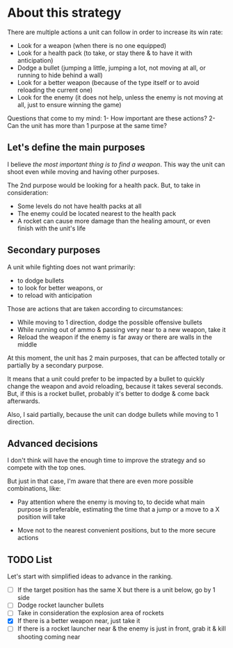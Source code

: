 # About this strategy

There are multiple actions a unit can follow in order to increase its win rate:

- Look for a weapon (when there is no one equipped)
- Look for a health pack (to take, or stay there & to have it with anticipation)
- Dodge a bullet (jumping a little, jumping a lot, not moving at all, or running to hide behind a wall)
- Look for a better weapon (because of the type itself or to avoid reloading the current one)
- Look for the enemy (it does not help, unless the enemy is not moving at all, just to ensure winning the game)

Questions that come to my mind:
1- How important are these actions?
2- Can the unit has more than 1 purpose at the same time?

## Let's define the main purposes

I believe *the most important thing is to find a weapon*. 
This way the unit can shoot even while moving and having other purposes.

The 2nd purpose would be looking for a health pack.
But, to take in consideration:

- Some levels do not have health packs at all
- The enemy could be located nearest to the health pack
- A rocket can cause more damage than the healing amount, or even finish with the unit's life

## Secondary purposes

A unit while fighting does not want primarily:
- to dodge bullets 
- to look for better weapons, or
- to reload with anticipation

Those are actions that are taken according to circumstances:
- While moving to 1 direction, dodge the possible offensive bullets
- While running out of ammo & passing very near to a new weapon, take it
- Reload the weapon if the enemy is far away or there are walls in the middle

At this moment, the unit has 2 main purposes, that can be affected totally or partially by a secondary purpose.

It means that a unit could prefer to be impacted by a bullet to quickly change the weapon and avoid reloading, because it takes several seconds.
But, if this is a rocket bullet, probably it's better to dodge & come back afterwards.

Also, I said partially, because the unit can dodge bullets while moving to 1 direction.

## Advanced decisions

I don't think will have the enough time to improve the strategy and so compete with the top ones.

But just in that case, I'm aware that there are even more possible combinations, like:

- Pay attention where the enemy is moving to, to decide what main purpose is preferable, 
estimating the time that a jump or a move to a X position will take

- Move not to the nearest convenient positions, but to the more secure actions  

## TODO List

Let's start with simplified ideas to advance in the ranking.

* [ ] If the target position has the same X but there is a unit below, go by 1 side
* [ ] Dodge rocket launcher bullets
* [ ] Take in consideration the explosion area of rockets
* [x] If there is a better weapon near, just take it
* [ ] If there is a rocket launcher near & the enemy is just in front, grab it & kill shooting coming near   
